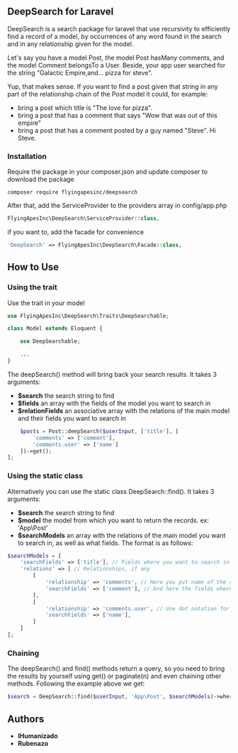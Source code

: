 ## DeepSearch for Laravel

DeepSearch is a search package for laravel that use recursivity to efficiently find a record of a model, by occurrences of any word found in the search and in any relationship given for the model.

Let's say you have a model Post, the model Post hasMany comments, and the model Comment belongsTo a User. Beside, your app user searched for the string "Galactic Empire,and... pizza for steve".

Yup, that makes sense. If you want to find a post given that string in any part of the relationship chain of the Post model it could, for example:

* bring a post which title is "The love for pizza".
* bring a post that has a comment that says "Wow that was out of this empire"
* bring a post that has a comment posted by a guy named "Steve". Hi Steve.

### Installation

Require the package in your composer.json and update composer to download the package

    composer require flyingapesinc/deepsearch

After that, add the ServiceProvider to the providers array in config/app.php

```php
FlyingApesInc\DeepSearch\ServiceProvider::class,
```

if you want to, add the facade for convenience

```php
'DeepSearch' => FlyingApesInc\DeepSearch\Facade::class,
```

## How to Use

### Using the trait

Use the trait in your model 

```php
use FlyingApesInc\DeepSearch\Traits\DeepSearchable;

class Model extends Eloquent {

    use DeepSearchable;

    ...
}
```

The deepSearch() method will bring back your search results. It takes 3 arguments:

* __$search__ the search string to find
* __$fields__ an array with the fields of the model you want to search in
* __$relationFields__ an associative array with the relations of the main model and their fields you want to search in

```php
    $posts = Post::deepSearch($userInput, ['title'], [
        'comments' => ['comment'],
        'comments.user' => ['name']
    ])->get();
];
```

### Using the static class

Alternatively you can use the static class DeepSearch::find(). It takes 3 arguments:

* __$search__ the search string to find
* __$model__ the model from which you want to return the records. ex: 'App\Post'
* __$searchModels__ an array with the relations of the main model you want to search in, as well as what fields. The format is as follows:

```php
$searchModels = [
    'searchFields' => ['title'], // Fields where you want to search in the main model
    'relations' => [ // Relationships, if any
        [
            'relationship' => 'comments', // Here you put name of the relationship
            'searchFields' => ['comment'], // And here the fields where you want to search in the related table
        ],
        [
            'relationship' => 'comments.user', // Use dot notation for inner relations
            'searchFields' => ['name'],
        ]
    ]
];
```

### Chaining

The deepSearch() and find() methods return a query, so you need to bring the results by yourself using get() or paginate(n) and even chaining other methods. Following the example above we get:

```php
$search = DeepSearch::find($userInput, 'App\Post', $searchModels)->where('active', 1)->paginate(10);
```

## Authors

* __lHumanizado__
* __Rubenazo__
